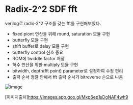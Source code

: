 # Radix-2^2 SDF fft

verilog로 radix-2^2 구조를 갖는 fft를 구현해보았다.
- fixed piont 연산을 위해 round, saturation 모듈 구현
- butterfly 모듈 구현
- shift buffer로 delay 모듈 구현
- butterfly control 신호 중요
- ROM에 twiddle factor 저장
- 허수 연산을 위한 multiply 모듈 구현
- bitwidth, depth(fft point) parameter로 설정하여 수정 편리
- 출력 순서 정렬 안해서 fft 출력 순서가 bitreverse 순으로 나옴

![image](https://github.com/user-attachments/assets/00c6ff1d-0757-42dc-84cf-85288fa654f4)

[이미지출처]https://images.app.goo.gl/Mxp6ep1sDgNAF4wh9
